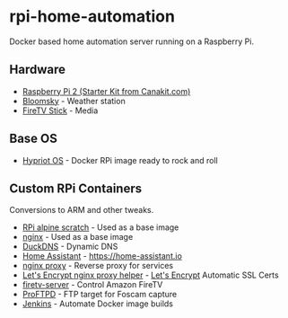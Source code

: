 # rpi-home-automation

Docker based home automation server running on a Raspberry Pi.

## Hardware
* [Raspberry Pi 2 (Starter Kit from Canakit.com)](https://www.canakit.com/raspberry-pi-starter-kit.html)
* [Bloomsky](https://www.bloomsky.com/#product) - Weather station
* [FireTV Stick](https://smile.amazon.com/Amazon-Fire-TV-Stick-Streaming-Media-Player/dp/B00GDQ0RMG/) - Media

## Base OS
* [Hypriot OS](http://blog.hypriot.com/downloads/) - Docker RPi image ready to rock and roll

## Custom RPi Containers

Conversions to ARM and other tweaks.

* [RPi alpine scratch](https://github.com/djdefi/rpi-alpine-scratch) - Used as a base image
* [nginx](https://github.com/djdefi/rpi-nginx) - Used as a base image
* [DuckDNS](https://github.com/djdefi/docker-duckdns) - Dynamic DNS
* [Home Assistant](https://github.com/djdefi/docker-rpi-home-assistant) - https://home-assistant.io
* [nginx proxy](https://github.com/djdefi/rpi-nginx-proxy) - Reverse proxy for services
* [Let's Encrypt nginx proxy helper](https://github.com/djdefi/docker-letsencrypt-nginx-proxy-companion) - [Let's Encrypt](https://letsencrypt.org/) Automatic SSL Certs
* [firetv-server](https://github.com/djdefi/rpi-firetvserver) - Control Amazon FireTV
* [ProFTPD](https://github.com/djdefi/rpi-docker-proftpd) - FTP target for Foscam capture
* [Jenkins](https://github.com/djdefi/rpi-jenkins) - Automate Docker image builds
